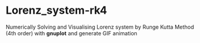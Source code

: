 # **Lorenz_system-rk4**

Numerically Solving and Visualising Lorenz system by Runge Kutta Method (4th order) with **gnuplot** and generate GIF animation

